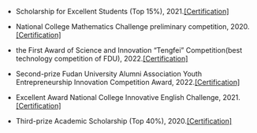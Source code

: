 - Scholarship for Excellent Students (Top 15%), 2021.[[Certification]](contents/prizePhoto/scholarship(1).pdf)

- National College Mathematics Challenge preliminary competition, 2020.[[Certification]](contents/prizePhoto/mathCompetitionAward.JPG)

- the First Award of Science and Innovation “Tengfei” Competition(best technology competition of FDU), 2022.[[Certification]](contents/prizePhoto/ResearchAward.pdf)

- Second-prize Fudan University Alumni Association Youth Entrepreneurship Innovation Competition Award, 2022.[[Certification]](contents/prizePhoto/Innovation&EntrepreneurshipAward.pdf)

- Excellent Award National College Innovative English Challenge, 2021.[[Certification]](contents/prizePhoto/EnglishCompetitionAward.png)

- Third-prize Academic Scholarship (Top 40%), 2020.[[Certification]](contents/prizePhoto/scholarship(2).pdf)



